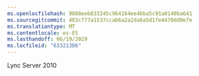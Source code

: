 ```yaml
---
ms.openlocfilehash: 9868eeb833245c964164ee4bba5c91a0140ba641
ms.sourcegitcommit: 483c777a1537ccab6a2a2da6a5d1fe4470dd0e7e
ms.translationtype: MT
ms.contentlocale: es-ES
ms.lasthandoff: 06/19/2019
ms.locfileid: "63321386"
---
```

Lync Server 2010